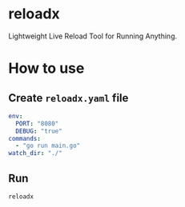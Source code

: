 # reloadx

Lightweight Live Reload Tool for Running Anything.

# How to use

## Create `reloadx.yaml` file

```yaml
env:
  PORT: "8080"
  DEBUG: "true"
commands:
  - "go run main.go"
watch_dir: "./"
```

## Run

```shell
reloadx
```